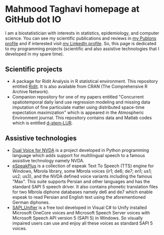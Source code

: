 # Mahmood Taghavi homepage at GitHub dot IO

I am a biostatistician with interests in statistics, epidemiology, and computer science. You can see my scientific publications and reviews in [my Publons profile](https://publons.com/researcher/1553453/seyed-mahmood-taghavi-shahri/) and if interested visit [my LinkedIn profile](https://www.linkedin.com/in/mahmood-taghavi-03836940/). 
So, this page is dedicated to my programming projects (scientific and also assistive technologies that I developed in my spare time).

## Scientific projects

  - A package for Ridit Analysis in R statistical environment. This repository entitled [Ridit](https://github.com/Mahmood-Taghavi/Ridit). It is also available from CRAN (The Comprehensive R Archive Network). 
  - Companion repository for one of my papers entitled "Concurrent spatiotemporal daily land use regression modeling and missing data imputation of fine particulate matter using distributed space-time expectation maximization" which is appeared in the Atmospheric Environment journal. This repository contains data and Matlab codes which is entitled [d-stem-LUR](https://github.com/Mahmood-Taghavi/d-stem-LUR). 

## Assistive technologies

- [Dual Voice for NVDA](https://mahmood-taghavi.github.io/dual_voice/) is a project developed in Python programming language which adds support for multilingual speech to a famous assistive technology namely NVDA. 
- [eSpeakPlus](https://mahmood-taghavi.github.io/eSpeakPlus/) is a collection of espeak Text To Speech (TTS) engine for Windows, Mbrola library, some Mbrola voices (ir1; de6; de7; en1; us1; us2; us3), and the NVDA defined voice variants including the famous "Max". This suite supports Persian and other languages and has the standard SAPI 5 speech driver. It also contains phonetic translation files for two Mbrola diphone databases namely de6 and de7 which enable espeak to read Persian and English text using the aforementioned German diphones. 
- [SAPI_Unifier](https://mahmood-taghavi.github.io/SAPI_Unifier/) is a free tool developed in Visual C# to Unify installed Microsoft OneCore voices and Microsoft Speech Server voices with Microsoft Speech API version 5 (SAPI 5) in Windows. So visually impaired users can use and enjoy all these voices as standard SAPI 5 voices.  

